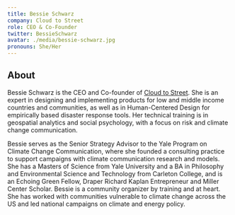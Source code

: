 ```yaml
---
title: Bessie Schwarz
company: Cloud to Street
role: CEO & Co-Founder
twitter: BessieSchwarz
avatar: ./media/bessie-schwarz.jpg
pronouns: She/Her
---
```

## About

Bessie Schwarz is the CEO and Co-founder of [Cloud to Street](https://www.cloudtostreet.ai/). She is an expert in designing and implementing products for low and middle income countries and communities, as well as in Human-Centered Design for empirically based disaster response tools. Her technical training is in geospatial analytics and social psychology, with a focus on risk and climate change communication. 

Bessie serves as the Senior Strategy Advisor to the Yale Program on Climate Change Communication, where she founded a consulting practice to support campaigns with climate communication research and models. She has a Masters of Science from Yale University and a BA in Philosophy and Environmental Science and Technology from Carleton College, and is an Echoing Green Fellow, Draper Richard Kaplan Entrepreneur and Miller Center Scholar. Bessie is a community organizer by training and at heart. She has worked with communities vulnerable to climate change across the US and led national campaigns on climate and energy policy.
